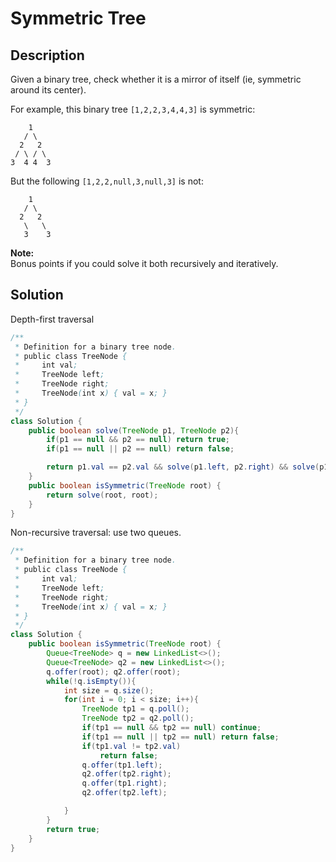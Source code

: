 # Symmetric Tree
## Description
Given a binary tree, check whether it is a mirror of itself (ie, symmetric around its center).

For example, this binary tree ``[1,2,2,3,4,4,3]`` is symmetric:
```
    1
   / \
  2   2
 / \ / \
3  4 4  3
```
But the following ``[1,2,2,null,3,null,3]`` is not:
```
    1
   / \
  2   2
   \   \
   3    3
```
**Note:**  
Bonus points if you could solve it both recursively and iteratively.
## Solution
Depth-first traversal  
```java
/**
 * Definition for a binary tree node.
 * public class TreeNode {
 *     int val;
 *     TreeNode left;
 *     TreeNode right;
 *     TreeNode(int x) { val = x; }
 * }
 */
class Solution {
    public boolean solve(TreeNode p1, TreeNode p2){
        if(p1 == null && p2 == null) return true;
        if(p1 == null || p2 == null) return false;

        return p1.val == p2.val && solve(p1.left, p2.right) && solve(p1.right, p2.left);
    }
    public boolean isSymmetric(TreeNode root) {
        return solve(root, root);
    }
}
```
Non-recursive traversal: use two queues.  
```java
/**
 * Definition for a binary tree node.
 * public class TreeNode {
 *     int val;
 *     TreeNode left;
 *     TreeNode right;
 *     TreeNode(int x) { val = x; }
 * }
 */
class Solution {
    public boolean isSymmetric(TreeNode root) {
        Queue<TreeNode> q = new LinkedList<>();
        Queue<TreeNode> q2 = new LinkedList<>();
        q.offer(root); q2.offer(root);
        while(!q.isEmpty()){
            int size = q.size();
            for(int i = 0; i < size; i++){
                TreeNode tp1 = q.poll();
                TreeNode tp2 = q2.poll();
                if(tp1 == null && tp2 == null) continue;
                if(tp1 == null || tp2 == null) return false;
                if(tp1.val != tp2.val)
                    return false;
                q.offer(tp1.left);
                q2.offer(tp2.right);
                q.offer(tp1.right);
                q2.offer(tp2.left);

            }
        }
        return true;
    }
}
```

